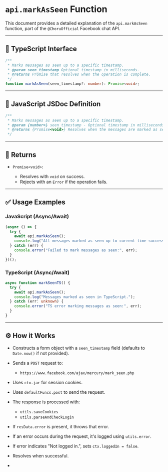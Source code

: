 # `api.markAsSeen` Function

This document provides a detailed explanation of the `api.markAsSeen` function, part of the `@ChoruOfficial` Facebook chat API.

---

## 📘 TypeScript Interface

```ts
/**
 * Marks messages as seen up to a specific timestamp.
 * @param seen_timestamp Optional timestamp in milliseconds.
 * @returns Promise that resolves when the operation is complete.
 */
function markAsSeen(seen_timestamp?: number): Promise<void>;
```

---

## 📘 JavaScript JSDoc Definition

```js
/**
 * Marks messages as seen up to a specific timestamp.
 * @param {number=} seen_timestamp - Optional timestamp in milliseconds.
 * @returns {Promise<void>} Resolves when the messages are marked as seen.
 */
```

---

## 🔁 Returns

* `Promise<void>`:

  * Resolves with `void` on success.
  * Rejects with an `Error` if the operation fails.

---

## ✅ Usage Examples

### JavaScript (Async/Await)

```js
(async () => {
  try {
    await api.markAsSeen();
    console.log("All messages marked as seen up to current time successfully!");
  } catch (err) {
    console.error("Failed to mark messages as seen:", err);
  }
})();
```

### TypeScript (Async/Await)

```ts
async function markSeenTS() {
  try {
    await api.markAsSeen();
    console.log("Messages marked as seen in TypeScript.");
  } catch (err: unknown) {
    console.error("TS error marking messages as seen:", err);
  }
}
```

---

## ⚙️ How it Works

* Constructs a form object with a `seen_timestamp` field (defaults to `Date.now()` if not provided).
* Sends a `POST` request to:

  * `https://www.facebook.com/ajax/mercury/mark_seen.php`
* Uses `ctx.jar` for session cookies.
* Uses `defaultFuncs.post` to send the request.
* The response is processed with:

  * `utils.saveCookies`
  * `utils.parseAndCheckLogin`
* If `resData.error` is present, it throws that error.
* If an error occurs during the request, it's logged using `utils.error`.
* If error indicates "Not logged in.", sets `ctx.loggedIn = false`.
* Resolves when successful.
* 